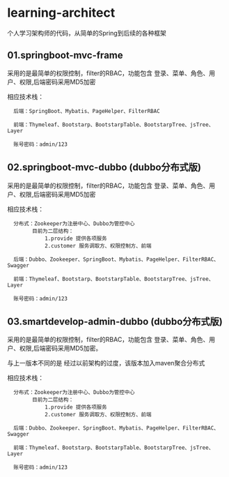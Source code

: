 # learning-architect
 个人学习架构师的代码，从简单的Spring到后续的各种框架
  
  ## 01.springboot-mvc-frame
  采用的是最简单的权限控制，filter的RBAC，功能包含 登录、菜单、角色、用户、权限,后端密码采用MD5加密
  
  相应技术栈：
      
      后端：SpringBoot、Mybatis、PageHelper、FilterRBAC
      
      前端：Thymeleaf、Bootstarp、BootstarpTable、BootstarpTree、jsTree、Layer
      
      账号密码：admin/123
      
      
  ## 02.springboot-mvc-dubbo (dubbo分布式版)
  采用的是最简单的权限控制，filter的RBAC，功能包含 登录、菜单、角色、用户、权限,后端密码采用MD5加密
  
  相应技术栈：
      
      分布式：Zookeeper为注册中心、Dubbo为管控中心
            目前为二层结构：
                1.provide 提供各项服务
                2.customer 服务调取方、权限控制方、前端
      
      后端：Dubbo、Zookeeper、SpringBoot、Mybatis、PageHelper、FilterRBAC、Swagger
      
      前端：Thymeleaf、Bootstarp、BootstarpTable、BootstarpTree、jsTree、Layer
      
      账号密码：admin/123
      
  ## 03.smartdevelop-admin-dubbo (dubbo分布式版)
  采用的是最简单的权限控制，filter的RBAC，功能包含 登录、菜单、角色、用户、权限,后端密码采用MD5加密。
  
  与上一版本不同的是 经过以前架构的过度，该版本加入maven聚合分布式
  
  相应技术栈：
      
      分布式：Zookeeper为注册中心、Dubbo为管控中心
            目前为二层结构：
                1.provide 提供各项服务
                2.customer 服务调取方、权限控制方、前端
      
      后端：Dubbo、Zookeeper、SpringBoot、Mybatis、PageHelper、FilterRBAC、Swagger
      
      前端：Thymeleaf、Bootstarp、BootstarpTable、BootstarpTree、jsTree、Layer
      
      账号密码：admin/123     

